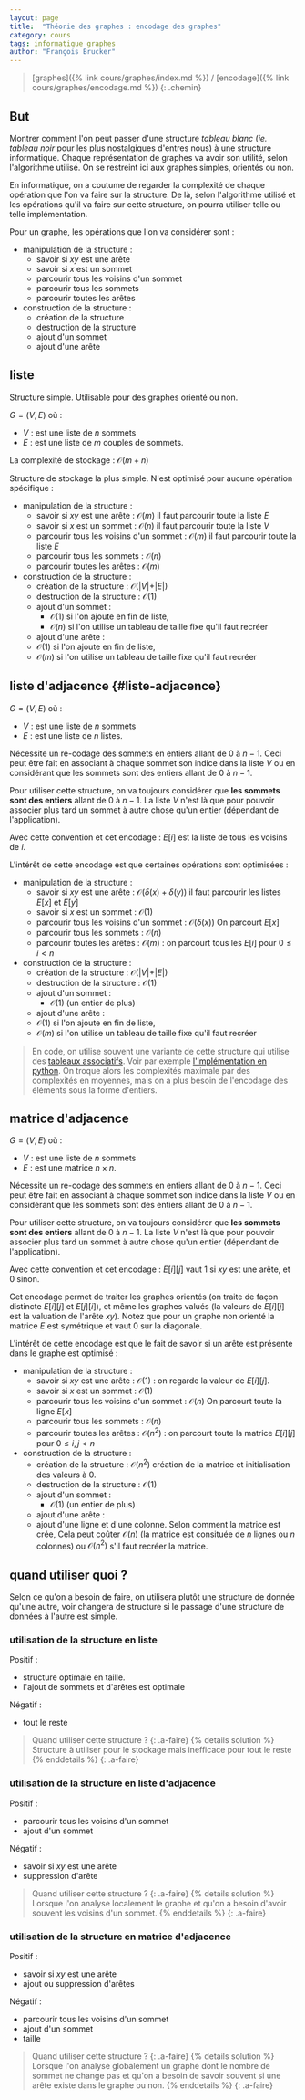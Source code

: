 ```yaml
---
layout: page
title:  "Théorie des graphes : encodage des graphes"
category: cours
tags: informatique graphes
author: "François Brucker"
---
```


> [graphes]({% link cours/graphes/index.md %}) / [encodage]({% link cours/graphes/encodage.md %})
{: .chemin}

## But

Montrer comment l'on peut passer d'une structure *tableau blanc* (*ie.* *tableau noir* pour les plus nostalgiques d'entres nous) à une structure informatique.
Chaque représentation de graphes va avoir son utilité, selon l'algorithme utilisé. On se restreint ici aux graphes simples, orientés ou non.

En informatique, on a coutume de regarder la complexité de chaque opération que l'on va faire sur la structure. De là, selon l'algorithme utilisé et les opérations qu'il va faire sur cette structure, on pourra utiliser telle ou telle implémentation.

Pour un graphe, les opérations que l'on va considérer sont :

* manipulation de la structure :
  * savoir si $xy$ est une arête
  * savoir si $x$ est un sommet
  * parcourir tous les voisins d'un sommet
  * parcourir tous les sommets
  * parcourir toutes les arêtes
* construction de la structure :
  * création de la structure
  * destruction de la structure
  * ajout d'un sommet
  * ajout d'une arête

## liste

Structure simple. Utilisable pour des graphes orienté ou non.

$G = (V, E)$ où :

* $V$ : est une liste de $n$ sommets
* $E$ : est une liste de $m$ couples de sommets.

La complexité de stockage : $\mathcal{O}(m+n)$

Structure de stockage la plus simple. N'est optimisé pour aucune opération spécifique :

* manipulation de la structure :
  * savoir si $xy$ est une arête : $\mathcal{O}(m)$ il faut parcourir toute la liste $E$
  * savoir si $x$ est un sommet : $\mathcal{O}(n)$ il faut parcourir toute la liste $V$
  * parcourir tous les voisins d'un sommet : $\mathcal{O}(m)$ il faut parcourir toute la liste $E$
  * parcourir tous les sommets : $\mathcal{O}(n)$
  * parcourir toutes les arêtes : $\mathcal{O}(m)$
* construction de la structure :
  * création de la structure : $\mathcal{O}(\vert V \vert + \vert E \vert)$
  * destruction de la structure : $\mathcal{O}(1)$
  * ajout d'un sommet :
    * $\mathcal{O}(1)$ si l'on ajoute en fin de liste,
    * $\mathcal{O}(n)$ si l'on utilise un tableau de taille fixe qu'il faut recréer
  * ajout d'une arête :
  * $\mathcal{O}(1)$ si l'on ajoute en fin de liste,
  * $\mathcal{O}(m)$ si l'on utilise un tableau de taille fixe qu'il faut recréer

## liste d'adjacence {#liste-adjacence}

$G = (V, E)$ où :

* $V$ : est une liste de $n$ sommets
* $E$ : est une liste de $n$ listes.

Nécessite un re-codage des sommets en entiers allant de 0 à $n-1$. Ceci peut être fait en associant à chaque sommet son indice dans la liste $V$ ou en considérant que les sommets sont des entiers allant de $0$ à $n-1$.

Pour utiliser cette structure, on va toujours considérer que **les sommets sont des entiers** allant de $0$ à $n-1$. La liste $V$ n'est là que pour pouvoir associer plus tard un sommet à autre chose qu'un entier (dépendant de l'application).

Avec cette convention et cet encodage : $E[i]$ est la liste de tous les voisins de $i$.

L'intérêt de cette encodage est que certaines opérations sont optimisées :

* manipulation de la structure :
  * savoir si $xy$ est une arête : $\mathcal{O}(\delta(x) + \delta(y))$ il faut parcourir les listes $E[x]$ et $E[y]$
  * savoir si $x$ est un sommet : $\mathcal{O}(1)$
  * parcourir tous les voisins d'un sommet : $\mathcal{O}(\delta(x))$ On parcourt $E[x]$
  * parcourir tous les sommets : $\mathcal{O}(n)$
  * parcourir toutes les arêtes : $\mathcal{O}(m)$ : on parcourt tous les $E[i]$ pour $0\leq i < n$
* construction de la structure :
  * création de la structure : $\mathcal{O}(\vert V \vert + \vert E \vert)$
  * destruction de la structure : $\mathcal{O}(1)$
  * ajout d'un sommet :
    * $\mathcal{O}(1)$ (un entier de plus)
  * ajout d'une arête :
  * $\mathcal{O}(1)$ si l'on ajoute en fin de liste,
  * $\mathcal{O}(m)$ si l'on utilise un tableau de taille fixe qu'il faut recréer

> En code, on utilise souvent une variante de cette structure qui utilise des [tableaux associatifs](https://fr.wikipedia.org/wiki/Tableau_associatif). Voir par exemple [l'implémentation en python](https://www.python.org/doc/essays/graphs/). On troque alors les complexités maximale par des complexités en moyennes, mais on a plus besoin de l'encodage des éléments sous la forme d'entiers.

## matrice d'adjacence

$G = (V, E)$ où :

* $V$ : est une liste de $n$ sommets
* $E$ : est une matrice $n \times n$.

Nécessite un re-codage des sommets en entiers allant de 0 à $n-1$. Ceci peut être fait en associant à chaque sommet son indice dans la liste $V$ ou en considérant que les sommets sont des entiers allant de $0$ à $n-1$.

Pour utiliser cette structure, on va toujours considérer que **les sommets sont des entiers** allant de $0$ à $n-1$. La liste $V$ n'est là que pour pouvoir associer plus tard un sommet à autre chose qu'un entier (dépendant de l'application).

Avec cette convention et cet encodage : $E[i][j]$ vaut $1$ si $xy$ est une arête, et $0$ sinon.

Cet encodage permet de traiter les graphes orientés (on traite de façon distincte $E[i][j]$ et $E[j][i]$), et même les graphes valués (la valeurs de $E[i][j]$ est la valuation de l'arête $xy$). Notez que pour un graphe non orienté la matrice $E$ est symétrique et vaut $0$ sur la diagonale.

L'intérêt de cette encodage est que le fait de savoir si un arête est présente dans le graphe est optimisé :

* manipulation de la structure :
  * savoir si $xy$ est une arête : $\mathcal{O}(1)$ : on regarde la valeur de $E[i][j]$.
  * savoir si $x$ est un sommet : $\mathcal{O}(1)$
  * parcourir tous les voisins d'un sommet : $\mathcal{O}(n)$ On parcourt toute la ligne $E[x]$
  * parcourir tous les sommets : $\mathcal{O}(n)$
  * parcourir toutes les arêtes : $\mathcal{O}(n^2)$ : on parcourt toute la matrice $E[i][j]$ pour $0\leq i, j < n$
* construction de la structure :
  * création de la structure : $\mathcal{O}(n^2)$ création de la matrice et initialisation des valeurs à 0.
  * destruction de la structure : $\mathcal{O}(1)$
  * ajout d'un sommet :
    * $\mathcal{O}(1)$ (un entier de plus)
  * ajout d'une arête :
  * ajout d'une ligne et d'une colonne. Selon comment la matrice est crée, Cela peut coûter $\mathcal{O}(n)$ (la matrice est consituée de $n$ lignes ou $n$ colonnes) ou $\mathcal{O}(n^2)$ s'il faut recréer la matrice.

## quand utiliser quoi ?

Selon ce qu'on a besoin de faire, on utilisera plutôt une structure de donnée qu'une autre, voir changera de structure si le passage d'une structure de données à l'autre est simple.

### utilisation de la structure en liste

Positif :

* structure optimale en taille.
* l'ajout de sommets et d'arêtes est optimale

Négatif :

* tout le reste

> Quand utiliser cette structure ?
{: .a-faire}
{% details solution %}
Structure à utiliser pour le stockage mais inefficace pour tout le reste
{% enddetails  %}
{: .a-faire}

### utilisation de la structure en liste d'adjacence

Positif :

* parcourir tous les voisins d'un sommet
* ajout d'un sommet

Négatif :

* savoir si $xy$ est une arête
* suppression d'arête

> Quand utiliser cette structure ?
{: .a-faire}
{% details solution %}
Lorsque l'on analyse localement le graphe et qu'on a besoin d'avoir souvent les voisins d'un sommet.
{% enddetails  %}
{: .a-faire}

### utilisation de la structure en matrice d'adjacence

Positif :

* savoir si $xy$ est une arête
* ajout ou suppression d'arêtes

Négatif :

* parcourir tous les voisins d'un sommet
* ajout d'un sommet
* taille

> Quand utiliser cette structure ?
{: .a-faire}
{% details solution %}
Lorsque l'on analyse globalement un graphe dont le nombre de sommet ne change pas et qu'on a besoin de savoir souvent si une arête existe dans le graphe ou non.
{% enddetails  %}
{: .a-faire}
